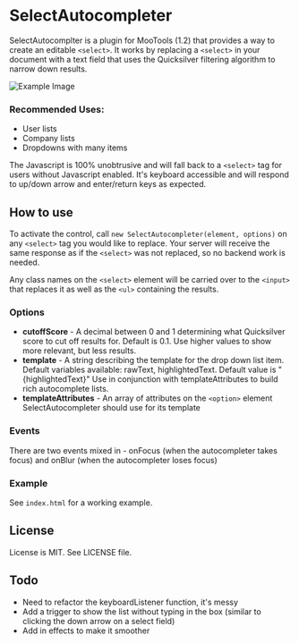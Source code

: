# SelectAutocompleter

SelectAutocomplter is a plugin for MooTools (1.2) that provides a way to create an editable `<select>`.  It works by replacing a `<select>` in your document with a text field that uses the Quicksilver filtering algorithm to narrow down results.

![Example Image](http://github.com/kneath/select-autocompleter/tree/master/examples/example_image.png?raw=true_)

### Recommended Uses:

* User lists
* Company lists
* Dropdowns with many items

The Javascript is 100% unobtrusive and will fall back to a `<select>` tag for users without Javascript enabled. It's keyboard accessible and will respond to up/down arrow and enter/return keys as expected.

## How to use

To activate the control, call `new SelectAutocompleter(element, options)` on any `<select>` tag you would like to replace.  Your server will receive the same response as if the `<select>` was not replaced, so no backend work is needed.
  
Any class names on the `<select>` element will be carried over to the `<input>` that replaces it as well as the `<ul>` containing the results.

### Options

* **cutoffScore** - A decimal between 0 and 1 determining what Quicksilver score to cut off results for. Default is 0.1. Use higher values to show more relevant, but less results.
* **template** - A string describing the template for the drop down list item. Default variables available: rawText, highlightedText.  Default value is "{highlightedText}"  Use in conjunction with templateAttributes to build rich autocomplete lists.
* **templateAttributes** - An array of attributes on the `<option>` element SelectAutocompleter should use for its template

### Events

There are two events mixed in - onFocus (when the autocompleter takes focus) and onBlur (when the autocompleter loses focus)

### Example

See `index.html` for a working example.

## License

License is MIT. See LICENSE file.

## Todo

* Need to refactor the keyboardListener function, it's messy
* Add a trigger to show the list without typing in the box (similar to clicking the down arrow on a select field)
* Add in effects to make it smoother